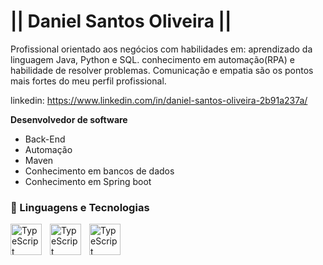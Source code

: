 #                    || Daniel Santos Oliveira ||       

Profissional orientado aos negócios com habilidades em: aprendizado da linguagem Java, 
Python e SQL. conhecimento em automação(RPA) e habilidade de resolver problemas.
Comunicação e empatia são os pontos mais fortes do meu perfil profissional.

linkedin: https://www.linkedin.com/in/daniel-santos-oliveira-2b91a237a/   

**Desenvolvedor de software**

- Back-End
- Automação
- Maven
- Conhecimento em bancos de dados
- Conhecimento em Spring boot
  
### 🤖 Linguagens e Tecnologias

  <img 
    align="left" 
    alt="TypeScript"
    title="TypeScript" 
    width="50px" 
    style="padding-right: 10px;" 
    src="https://cdn.jsdelivr.net/gh/devicons/devicon@latest/icons/java/java-original-wordmark.svg" 
  />
   <img
     align="left" 
    alt="TypeScript"
    title="TypeScript" 
    width="50px" 
    style="padding-right: 10px;" 
     src="https://cdn.jsdelivr.net/gh/devicons/devicon@latest/icons/python/python-original-wordmark.svg" 
  />
  <img 
    align="left" 
    alt="TypeScript"
    title="TypeScript" 
    width="50px" 
    style="padding-right: 10px;" 
    src="https://cdn.jsdelivr.net/gh/devicons/devicon@latest/icons/postgresql/postgresql-original-wordmark.svg" 
  />





 
    
          
                                                                                                                                             
